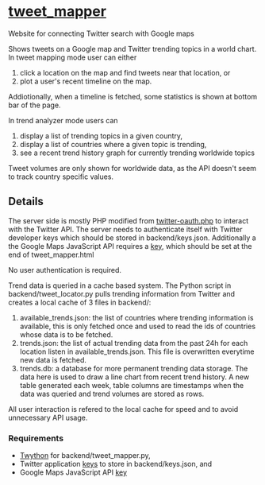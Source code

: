 # [tweet_mapper](http://lajanki.mbnet.fi/tweet_mapper/)
Website for connecting Twitter search with Google maps

Shows tweets on a Google map and Twitter trending topics in a world chart.
In tweet mapping mode user can either
  1. click a location on the map and find tweets near that location, or
  2. plot a user's recent timeline on the map.
  
Addiotionally, when a timeline is fetched, some statistics is shown at bottom bar of the page.

In trend analyzer mode users can
  1. display a list of trending topics in a given country,
  2. display a list of countries where a given topic is trending,
  3. see a recent trend history graph for currently trending worldwide topics
  
Tweet volumes are only shown for worldwide data, as the API doesn't seem to track
country specific values.

## Details
The server side is mostly PHP modified from [twitter-oauth.php](https://github.com/jonhurlock/Twitter-Application-Only-Authentication-OAuth-PHP) to interact with the Twitter API.
The server needs to authenticate itself with Twitter developer keys which should be stored in backend/keys.json. Additionally a the Google Maps JavaScript API requires a [key](https://developers.google.com/maps/documentation/javascript/get-api-key), which should be set at the end of tweet_mapper.html

No user authentication is required.

Trend data is queried in a cache based system. The Python script in backend/tweet_locator.py pulls trending information from Twitter and creates a local cache of 3 files in backend/:
  1. available_trends.json: the list of countries where trending information is available, this is only fetched once and used to read the ids of countries whose data is to be fetched.
  2. trends.json: the list of actual trending data from the past 24h for each location listen in available_trends.json. This file is overwritten everytime new data is fetched.
  3. trends.db: a database for more permanent trending data storage. The data here is used to draw a line chart from recent trend history. A new table generated each week, table columns are timestamps when the data was queried and trend volumes are stored as rows.
  
 All user interaction is refered to the local cache for speed and to avoid unnecessary API usage.
 
### Requirements
 - [Twython](https://twython.readthedocs.io/en/latest/) for backend/tweet_mapper.py,
 - Twitter application [keys](https://apps.twitter.com/) to store in backend/keys.json, and
 - Google Maps JavaScript API [key](https://developers.google.com/maps/documentation/javascript/get-api-key) 
